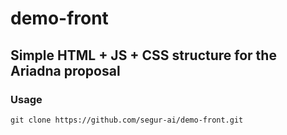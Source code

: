 # demo-front

## Simple HTML + JS + CSS structure for the Ariadna proposal

### Usage
```
git clone https://github.com/segur-ai/demo-front.git
```
